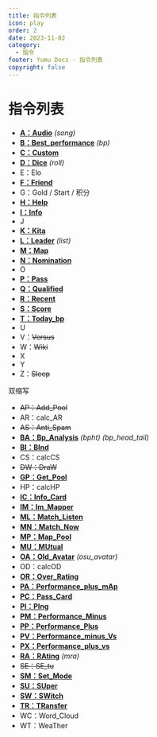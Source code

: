 ```yaml
---
title: 指令列表
icon: play
order: 2
date: 2023-11-02
category:
  - 指令
footer: Yumu Docs - 指令列表
copyright: false
---
```

# 指令列表

- [**A：Audio**](./map.md/#audio) *(song)*
- [**B：Best_performance**](./score.md/#bestperformance) *(bp)*
- [**C：Custom**](./map.md/#course)
- [**D：Dice**](./fun.md/#dice) *(roll)*
- E：Elo
- [**F：Friend**](./player.md/#friend)
- G：Gold / Start / 积分
- [**H：Help**](./bot.md/#help)
- [**I：Info**](./player.md/#info)
- J
- [**K：Kita**](./aid.md/#kita)
- [**L：Leader**](./map.md/#leader) *(list)*
- [**M：Map**](./map.md/#map)
- [**N：Nomination**](./map.md/#nomination)
- O
- [**P：Pass**](./score.md/#pass)
- [**Q：Qualified**](./map.md/#qualified)
- [**R：Recent**](./score.md/#recent)
- [**S：Score**](./score.md/#score)
- [**T：Today_bp**](./score.md/#todaybp)
- U
- V：~~Versus~~
- W：~~Wiki~~
- X
- Y
- Z：~~Sleep~~

双缩写

- ~~AP：Add_Pool~~
- AR：calc_AR
- ~~AS：Anti_Spam~~
- [**BA：Bp_Analysis**](./score.md/#bpanalysis) *(bpht)* *(bp_head_tail)*
- [**BI：BInd**](./bot.md/#bind)
- CS：calcCS
- ~~DW：DraW~~
- [**GP：Get_Pool**](./tournament.md/#getpool)
- HP：calcHP
- [**IC：Info_Card**](./player.md/#info)
- [**IM：Im_Mapper**](./player.md/#immapper)
- [**ML：Match_Listen**](./tournament.md/#matchlisten)
- [**MN：Match_Now**](./tournament.md/#matchnow)
- [**MP：Map_Pool**](./tournament.md/#pool)
- [**MU：MUtual**](./player.md/#mutual)
- [**OA：Old_Avatar**](./aid.md/#oldavater) *(osu_avatar)*
- OD：calcOD
- [**OR：Over_Rating**](./player.md/#overrating)
- [**PA：Performance_plus_mAp**](./player.md/#ppplus)
- [**PC：Pass_Card**](./score.md/#pass)
- [**PI：PIng**](./bot.md/#ping)
- [**PM：Performance_Minus**](./player.md/#ppminus)
- [**PP：Performance_Plus**](./player.md/#ppplus)
- [**PV：Performance_minus_Vs**](./player.md/#ppminus)
- [**PX：Performance_plus_vs**](./player.md/#ppplus)
- [**RA：RAting**](./tournament.md/#rating) *(mra)*
- ~~SE：SE_tu~~
- [**SM：Set_Mode**](./score.md#mode)
- [**SU：SUper**](./bot.md/#ban)
- [**SW：SWitch**](./bot.md/#switch)
- [**TR：TRansfer**](./aid.md/#trans)
- WC：Word_Cloud
- WT：WeaTher
